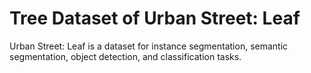 # Tree Dataset of Urban Street: Leaf

Urban Street: Leaf is a dataset for instance segmentation, semantic segmentation, object detection, and classification tasks.